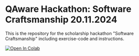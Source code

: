 # QAware Hackathon: Software Craftsmanship 20.11.2024

This is the repository for the scholarship hackathon "Software Craftsmanship" including exercise-code and instructions.

[![Open In Colab](https://colab.research.google.com/assets/colab-badge.svg)](https://colab.research.google.com/siehlema/hackathon-software-craftsmanship/blob/main/Hackathon%20-%20Software%20Craftsmanship%20-%20Playground.ipynb)

